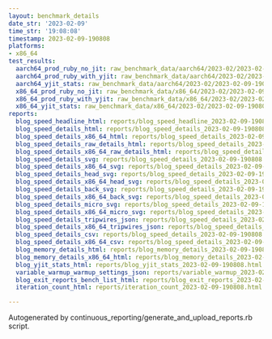 ```yaml
---
layout: benchmark_details
date_str: '2023-02-09'
time_str: '19:08:08'
timestamp: 2023-02-09-190808
platforms:
- x86_64
test_results:
  aarch64_prod_ruby_no_jit: raw_benchmark_data/aarch64/2023-02/2023-02-09-190808_basic_benchmark_aarch64_prod_ruby_no_jit.json
  aarch64_prod_ruby_with_yjit: raw_benchmark_data/aarch64/2023-02/2023-02-09-190808_basic_benchmark_aarch64_prod_ruby_with_yjit.json
  aarch64_yjit_stats: raw_benchmark_data/aarch64/2023-02/2023-02-09-190808_basic_benchmark_aarch64_yjit_stats.json
  x86_64_prod_ruby_no_jit: raw_benchmark_data/x86_64/2023-02/2023-02-09-190808_basic_benchmark_x86_64_prod_ruby_no_jit.json
  x86_64_prod_ruby_with_yjit: raw_benchmark_data/x86_64/2023-02/2023-02-09-190808_basic_benchmark_x86_64_prod_ruby_with_yjit.json
  x86_64_yjit_stats: raw_benchmark_data/x86_64/2023-02/2023-02-09-190808_basic_benchmark_x86_64_yjit_stats.json
reports:
  blog_speed_headline_html: reports/blog_speed_headline_2023-02-09-190808.html
  blog_speed_details_html: reports/blog_speed_details_2023-02-09-190808.html
  blog_speed_details_x86_64_html: reports/blog_speed_details_2023-02-09-190808.x86_64.html
  blog_speed_details_raw_details_html: reports/blog_speed_details_2023-02-09-190808.raw_details.html
  blog_speed_details_x86_64_raw_details_html: reports/blog_speed_details_2023-02-09-190808.x86_64.raw_details.html
  blog_speed_details_svg: reports/blog_speed_details_2023-02-09-190808.svg
  blog_speed_details_x86_64_svg: reports/blog_speed_details_2023-02-09-190808.x86_64.svg
  blog_speed_details_head_svg: reports/blog_speed_details_2023-02-09-190808.head.svg
  blog_speed_details_x86_64_head_svg: reports/blog_speed_details_2023-02-09-190808.x86_64.head.svg
  blog_speed_details_back_svg: reports/blog_speed_details_2023-02-09-190808.back.svg
  blog_speed_details_x86_64_back_svg: reports/blog_speed_details_2023-02-09-190808.x86_64.back.svg
  blog_speed_details_micro_svg: reports/blog_speed_details_2023-02-09-190808.micro.svg
  blog_speed_details_x86_64_micro_svg: reports/blog_speed_details_2023-02-09-190808.x86_64.micro.svg
  blog_speed_details_tripwires_json: reports/blog_speed_details_2023-02-09-190808.tripwires.json
  blog_speed_details_x86_64_tripwires_json: reports/blog_speed_details_2023-02-09-190808.x86_64.tripwires.json
  blog_speed_details_csv: reports/blog_speed_details_2023-02-09-190808.csv
  blog_speed_details_x86_64_csv: reports/blog_speed_details_2023-02-09-190808.x86_64.csv
  blog_memory_details_html: reports/blog_memory_details_2023-02-09-190808.html
  blog_memory_details_x86_64_html: reports/blog_memory_details_2023-02-09-190808.x86_64.html
  blog_yjit_stats_html: reports/blog_yjit_stats_2023-02-09-190808.html
  variable_warmup_warmup_settings_json: reports/variable_warmup_2023-02-09-190808.warmup_settings.json
  blog_exit_reports_bench_list_html: reports/blog_exit_reports_2023-02-09-190808.bench_list.html
  iteration_count_html: reports/iteration_count_2023-02-09-190808.html

---
```

Autogenerated by continuous_reporting/generate_and_upload_reports.rb script.

